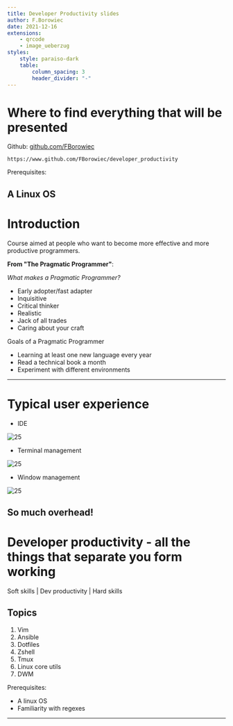 ```yaml
---
title: Developer Productivity slides
author: F.Borowiec
date: 2021-12-16
extensions:
    - qrcode
    - image_ueberzug
styles:
    style: paraiso-dark
    table:
        column_spacing: 3
        header_divider: "-"
---
```

# Where to find everything that will be presented

Github: [github.com/FBorowiec](https://www.github.com/FBorowiec)

```qrcode
https://www.github.com/FBorowiec/developer_productivity
```

Prerequisites:

**A Linux OS**
---
# Introduction

Course aimed at people who want to become more effective and more productive programmers.

**From "The Pragmatic Programmer"**:

_What makes a Pragmatic Programmer?_

* Early adopter/fast adapter
* Inquisitive
* Critical thinker
* Realistic
* Jack of all trades
* Caring about your craft

Goals of a Pragmatic Programmer

* Learning at least one new language every year
* Read a technical book a month
* Experiment with different environments
---
# Typical user experience

* IDE

![25](images/typical_ide_experience.jpg)

* Terminal management

![25](images/typical_terminal_experience.jpg)


* Window management

![25](images/typical_windows_experience.jpg)

So much overhead!
---
# Developer productivity - all the things that separate you form working

Soft skills | Dev productivity | Hard skills

## Topics

1. Vim
2. Ansible
3. Dotfiles
4. Zshell
5. Tmux
6. Linux core utils
7. DWM

Prerequisites:

* A linux OS
* Familiarity with regexes
---
